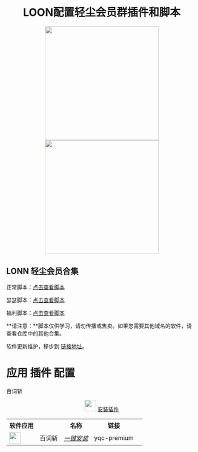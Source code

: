 <h1 align="center">LOON配置轻尘会员群插件和脚本</h1>

<p align="center">
<img src="https://raw.githubusercontent.com/Rabbit-Spec/Surge/Master/Conf/img/1.PNG" width="300"></img>
<img src="https://raw.githubusercontent.com/Rabbit-Spec/Surge/Master/Conf/img/5.PNG" width="300"></img>
</p>

## LONN 轻尘会员合集

正常脚本：[点击查看脚本](https://raw.githubusercontent.com/Yu9191/Rewrite/main/Revenuecat.js)

瑟瑟脚本：[点击查看脚本](https://raw.githubusercontent.com/Yu9191/Rewrite/main/Revenuecat.js)

福利脚本：[点击查看脚本](https://raw.githubusercontent.com/Yu9191/Rewrite/main/Revenuecat.js)

**请注意：**脚本仅供学习，请勿传播或售卖。如果您需要其他域名的软件，请查看仓库中的其他合集。

软件更新维护，移步到 [链接地址](https://t.me/yqc_123/3726)。

# 应用 插件 配置

 百词斩  <p align="center">
<img src="https://raw.githubusercontent.com/fmz200/wool_scripts/main/icons/lige47/spotify(green).png" width="30"></img> 
 [安装插件](https://www.nsloon.com/openloon/import?plugin=https://gist.githubusercontent.com/IC58G/770ac896f0b0ec89cdb9b91ccd8cf426/raw/bcz.plugin) 

<table>
    <tr> <th> 软件应用 </th> <th>  </th> <th> 名称 </th> <th> 链接 </th> <th> 
    <tr>
        <td rowspan="14"><strong><a href="https://www.nsloon.com/openloon/import?plugin=https://gist.githubusercontent.com/IC58G/71ce2555c90717c71882bc4f9f233320/raw/Unlock-R.plugin"> <img src="https://raw.githubusercontent.com/fmz200/wool_scripts/main/icons/lige47/spotify(green).png" width="30"></img> </a></strong></td>
    <tr>
         </td> <td > 百词斩 </td> <td ><a href="https://www.nsloon.com/openloon/import?plugin=https://gist.githubusercontent.com/IC58G/770ac896f0b0ec89cdb9b91ccd8cf426/raw/bcz.plugin"><em>一键安装</em></a></td><td>yqc-premium</td>
    </tr>